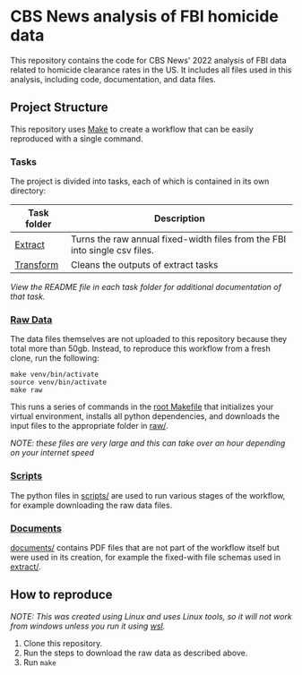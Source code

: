# CBS News analysis of FBI homicide data

This repository contains the code for CBS News' 2022 analysis of FBI data related to homicide clearance rates in the US. It includes all files used in this analysis, including code, documentation, and data files. 

## Project Structure

This repository uses [Make](https://www.gnu.org/software/make/) to create a workflow that can be easily reproduced with a single command. 

### Tasks

The project is divided into tasks, each of which is contained in its own directory:

| Task folder             | Description                                                                |
| ----------------------- | -------------------------------------------------------------------------- |
| [Extract](extract/)     | Turns the raw annual fixed-width files from the FBI into single csv files. |
| [Transform](transform/) | Cleans the outputs of  extract tasks                                       |

*View the README file in each task folder for additional documentation of that task.*

### [Raw Data](raw/)

The data files themselves are not uploaded to this repository because they total more than 50gb. Instead, to reproduce this workflow from a fresh clone, run the following:

```shell
make venv/bin/activate
source venv/bin/activate
make raw
```

This runs a series of commands in the [root Makefile](Makefile) that initializes your virtual environment, installs all python dependencies, and downloads the input files to the appropriate folder in [raw/](raw/).

*NOTE: these files are very large and this can take over an hour depending on your internet speed*

### [Scripts](scripts/)

The python files in [scripts/](scripts/) are used to run various stages of the workflow, for example downloading the raw data files. 

### [Documents](documents/)

[documents/](documents/) contains PDF files that are not part of the workflow itself but were used in its creation, for example the fixed-with file schemas used in [extract/](extract/).

## How to reproduce

*NOTE: This was created using Linux and uses Linux tools, so it will not work from windows unless you run it using [wsl](https://docs.microsoft.com/en-us/windows/wsl/about).*

1. Clone this repository.
2. Run the steps to download the raw data as described above.
3. Run `make`
